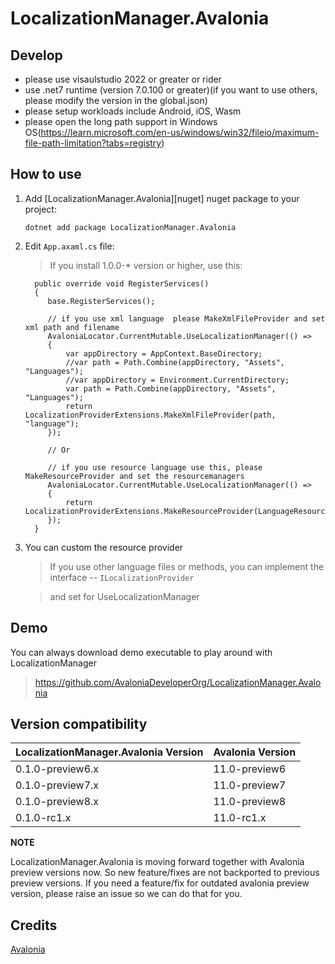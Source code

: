 # LocalizationManager.Avalonia

## Develop
* please use visaulstudio 2022 or greater or rider
* use .net7 runtime (version 7.0.100 or greater)(if you want to use others, please modify the version in the global.json)
* please setup workloads include Android, iOS, Wasm 
* please open the long path support in Windows OS(https://learn.microsoft.com/en-us/windows/win32/fileio/maximum-file-path-limitation?tabs=registry)

## How to use

1. Add [LocalizationManager.Avalonia][nuget] nuget package to your project:

       dotnet add package LocalizationManager.Avalonia

2. Edit `App.axaml.cs` file:
    > If you install 1.0.0-* version or higher, use this:
   ```
     public override void RegisterServices()
     {
        base.RegisterServices();
        
        // if you use xml language  please MakeXmlFileProvider and set xml path and filename
        AvaloniaLocator.CurrentMutable.UseLocalizationManager(() =>
        {
            var appDirectory = AppContext.BaseDirectory;
            //var path = Path.Combine(appDirectory, "Assets", "Languages");
            //var appDirectory = Environment.CurrentDirectory;
            var path = Path.Combine(appDirectory, "Assets", "Languages");
            return LocalizationProviderExtensions.MakeXmlFileProvider(path, "language");
        });

        // Or
    
        // if you use resource language use this, please MakeResourceProvider and set the resourcemanagers 
        AvaloniaLocator.CurrentMutable.UseLocalizationManager(() =>
        {
            return LocalizationProviderExtensions.MakeResourceProvider(LanguageResourceHelper.LanguageResourceManager);
        });
     }
   ```
3. You can custom the resource provider
   > If you use other language files or methods, you can implement the interface -- `ILocalizationProvider` 

   > and set for UseLocalizationManager

## Demo
You can always download demo executable to play around with LocalizationManager
  > https://github.com/AvaloniaDeveloperOrg/LocalizationManager.Avalonia

## Version compatibility

| LocalizationManager.Avalonia Version | Avalonia Version |
|:-------------------------------------|:-----------------|
| 0.1.0-preview6.x                     | 11.0-preview6    |
| 0.1.0-preview7.x                     | 11.0-preview7    |
| 0.1.0-preview8.x                     | 11.0-preview8    |
| 0.1.0-rc1.x                          | 11.0-rc1.x       |

**NOTE**

LocalizationManager.Avalonia is moving forward together with Avalonia preview versions now. So new feature/fixes are not backported to previous preview versions. If you need a feature/fix for outdated avalonia preview version, please raise an issue so we can do that for you. 

## Credits

[Avalonia](https://github.com/AvaloniaUI/Avalonia)



